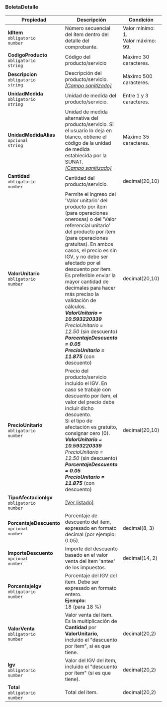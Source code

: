 ### BoletaDetalle

| Propiedad | Descripción | **Condición** |
| --- | --- | --- |
| **IdItem**  <br>`obligatorio`  <br>`number` | Número secuencial del ítem dentro del detalle del comprobante. | Valor mínimo: 1.  <br>Valor máximo: 99. |
| **CodigoProducto**  <br>`obligatorio`  <br>`string` | Código del producto/servicio | Máximo 30 caracteres. |
| **Descripcion**  <br>`obligatorio`  <br>`string` | Descripción del producto/servicio.  <br>[_[Campo sanitizado]_](../Paginas/CampoSanitizado.md) | Máximo 500 caracteres. |
| **UnidadMedida**  <br>`obligatorio`  <br>`string` | Unidad de medida del producto/servicio. | Entre 1 y 3 caracteres. |
| **UnidadMedidaAlias**  <br>`opcional`  <br>`string` | Unidad de medida alternativa del producto/servicio. Si el usuario lo deja en blanco, obtiene el código de la unidad de medida establecida por la SUNAT.  <br>[_[Campo sanitizado]_](../Paginas/CampoSanitizado.md) | Máximo 35 caracteres. |
| **Cantidad**  <br>`obligatorio`  <br>`number` | Cantidad del producto/servicio. | decimal(20,10) |
| **ValorUnitario**  <br>`obligatorio`  <br>`number` | Permite el ingreso del 'Valor unitario' del producto por ítem (para operaciones onerosas) o del 'Valor referencial unitario' del producto por ítem (para operaciones gratuitas). En ambos casos, el precio es sin IGV, y no debe ser afectado por el descuento por ítem.  <br>Es preferible enviar la mayor cantidad de decimales para hacer más preciso la validación de cálculos.  <br>**_ValorUnitario = 10.593220339_**  <br>_PrecioUnitario = 12.50_ (sin descuento)  <br>**_PorcentajeDescuento = 0.05_**  <br>**_PrecioUnitario = 11.875_** (con descuento) | decimal(20,10) |
| **PrecioUnitario**  <br>`obligatorio`  <br>`number` | Precio del producto/servicio incluido el IGV. En caso se trabaje con descuento por ítem, el valor del precio debe incluir dicho descuento.  <br>Si el tipo de afectación es gratuito, consignar cero (0). <br>**_ValorUnitario = 10.593220339_**  <br>_PrecioUnitario = 12.50_ (sin descuento)  <br>**_PorcentajeDescuento = 0.05_**  <br>**_PrecioUnitario = 11.875_** (con descuento)| decimal(20,10) |
| **TipoAfectacionIgv**  <br>`obligatorio`  <br>`number` | [[Ver listado]](../Listado/TipoAfectacionIgv.md) |  |
| **PorcentajeDescuento**  <br>`opcional`  <br>`number` | Porcentaje de descuento del ítem, expresado en formato decimal (por ejemplo: 0.05). | decimal(8, 3) |
| **ImporteDescuento**  <br>`opcional`  <br>`number` | Importe del descuento basado en el valor venta del item 'antes' de los impuestos. | decimal(14, 2) |
| **PorcentajeIgv**  <br>`obligatorio`  <br>`number` | Porcentaje del IGV del item. Debe ser expresado en formato entero.  <br>**Ejemplo:**  <br>18 (para 18 %) |  |
| **ValorVenta**  <br>`obligatorio`  <br>`number` | Valor venta del item. Es la multiplicación de **Cantidad** por **ValorUnitario**, incluido el "descuento por ítem", si es que tiene. | decimal(20,2) |
| **Igv**  <br>`obligatorio`  <br>`number` | Valor del IGV del ítem, incluido el "descuento por ítem" (si es que tiene). | decimal(20,2) |
| **Total**  <br>`obligatorio`  <br>`number` | Total del item. | decimal(20,2) |